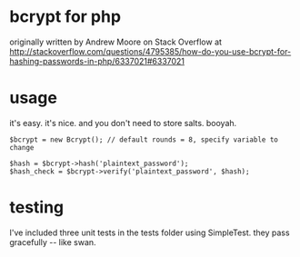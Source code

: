 # bcrypt for php

originally written by Andrew Moore on Stack Overflow at
http://stackoverflow.com/questions/4795385/how-do-you-use-bcrypt-for-hashing-passwords-in-php/6337021#6337021


# usage

it's easy. it's nice. and you don't need to store salts. booyah.

    $bcrypt = new Bcrypt(); // default rounds = 8, specify variable to change
    
    $hash = $bcrypt->hash('plaintext_password');
    $hash_check = $bcrypt->verify('plaintext_password', $hash);


# testing

I've included three unit tests in the tests folder using SimpleTest. they pass gracefully -- like swan.
